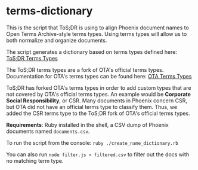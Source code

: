 # terms-dictionary

This is the script that ToS;DR is using to align Phoenix document names to Open Terms Archive-style terms types. Using terms types will allow us to both normalize and organize documents.

The script generates a dictionary based on terms types defined here: [ToS;DR Terms Types](https://github.com/tosdr/terms-types)

The ToS;DR terms types are a fork of OTA's official terms types. Documentation for OTA's terms types can be found here: [OTA Terms Types](https://github.com/OpenTermsArchive/terms-types)

ToS;DR has forked OTA's terms types in order to add custom types that are not covered by OTA's official terms types. An example would be **Corporate Social Responsibility**, or CSR. Many documents in Phoenix concern CSR, but OTA did not have an official terms type to classify them. Thus, we added the CSR terms type to the ToS;DR fork of OTA's official terms types.

**Requirements**: Ruby installed in the shell, a CSV dump of Phoenix documents named `documents.csv`.

To run the script from the console: `ruby ./create_name_dictionary.rb`

You can also run `node filter.js > filtered.csv` to filter out the docs with no matching term type.


